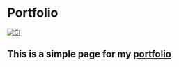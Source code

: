# Portfolio

[![CI](https://github.com/alexandressh/portfolio/actions/workflows/build.yml/badge.svg)](https://github.com/alexandressh/portfolio/actions/workflows/build.yml)


## This is a simple page for my [portfolio](https://alexandressh.com)
